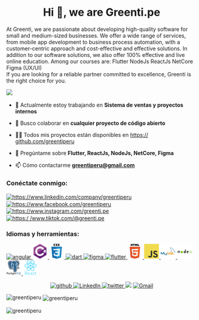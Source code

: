 <h1 align="center">Hi 👋, we are Greenti.pe</h1>
<p>At Greenti, we are passionate about developing high-quality software for small and medium-sized businesses. We offer a wide range of services, from mobile app development to business process automation, with a customer-centric approach and cost-effective and effective solutions.  In addition to our software solutions, we also offer 100% effective and live online education. Among our courses are:  Flutter NodeJs ReactJs NetCore Figma (UX/UI) 
<br/>If you are looking for a reliable partner committed to excellence, Greenti is the right choice for you.</p>
<p align="left"> 
  <img src ="https://komarev.com/ghpvc/?username=greentiperu&label=Perfil%20views&color=0e75b6&style=flat"/>

- 🔭 Actualmente estoy trabajando en **Sistema de ventas y proyectos internos**

- 👯 Busco colaborar en **cualquier proyecto de código abierto**

- 👨‍💻 Todos mis proyectos están disponibles en [https:// github.com/greentiperu](https://github.com/greentiperu)

- 💬 Pregúntame sobre **Flutter, ReactJs, NodeJs, NetCore, Figma**

- 📫 Cómo contactarme **greentiperu@gmail.com**

<h3 align="left">Conéctate conmigo:</h3>
<p align="left">
<a href="https://www.linkedin.com/company/greentiperu/" target="blank">
  <img align="center" src="https://raw.githubusercontent.com/rahuldkjain/github-profile-readme-generator/master/src/images/icons/Social/linked-in-alt.svg" alt="https://www.linkedin.com/company/greentiperu" height= "30" width="40" />
</a>
<a href="https://www.facebook.com/greentiperu" target="blank">
  <img align="center" src="https://raw.githubusercontent.com/rahuldkjain/github-profile-readme-generator/master/src/images/icons/Social/facebook.svg" alt="https://www.facebook.com/greentiperu" height= "30" width="40" />
  </a>
  
<a href="https://www.instagram.com/greenti.pe/" target="blank">
  <img align="center" src="https://raw.githubusercontent.com/rahuldkjain/github-profile-readme-generator/master/src/images/icons/Social/instagram.svg" alt="https://www.instagram.com/greenti.pe" height= "30" width="40" />
  </a>
<a href="https://www.youtube.com/c/https://www.tiktok.com/@greenti.pe" target="blanco"> 
  <img align="center" src="https://raw.githubusercontent.com/rahuldkjain/github-profile-readme-generator/master/src/images/icons/Social/youtube.svg" alt="https:/ /www.tiktok.com/@greenti.pe" height= "30" width="40"/></a>
</p>

<h3 align="left">Idiomas y herramientas:</h3>

<p align="left"> 
<a href="https://angular.io" target="_blank" rel="noreferrer"> 
  <img src="https://angular.io/assets/images/logos/angular/angular.svg" alt="angular" height= "40" width="40" /> 
</a> 
  
<a href="https://www.w3schools.com/cs/" target="_blank " rel="noreferrer"> 
  <img src="https://raw.githubusercontent.com/devicons/devicon/master/icons/csharp/csharp-original.svg" alt="csharp" height= "40" width="40" /> 
</a> 
  
<a href="https://www.w3schools.com/css/" target="_blank" rel="noreferrer"> 
   <img src="https://raw.githubusercontent.com/devicons/devicon/master/icons/css3/css3-original-wordmark.svg" alt="css3" height= "40" width="40" />
</a> 
  
 <a href="https://dart.dev" target="_blank" rel="noreferrer"> 
   <img src="https://www.vectorlogo.zone/logos/dartlang/dartlang-icon.svg" alt="dart" height= "40" width="40"/> 
 </a> 
  
<a href="https://www.figma.com/" target="_blank" rel="noreferrer"> 
  <img src="https://www.vectorlogo.zone/logos/figma/figma-icon.svg" alt="figma" height= "40" width="40" /> 
</a> 

<a href="https://flutter.dev" target=" _blank" rel="noreferrer"> 
 <img src="https://www.vectorlogo.zone/logos/flutterio/flutterio-icon.svg" alt="flutter" width="40" height="40"/> 
</a>
  
<a href="https://www.w3.org/html/" target="_blank" rel="noreferrer"> 
  <img src="https://raw.githubusercontent.com/devicons/devicon/master/icons/html5/html5-original-wordmark.svg" alt="html5" width="40" height="40"/> 
</a> 
  
 <a href="https://developer.mozilla.org/en-US/docs/Web/JavaScript" target="_blank" rel="noreferrer"> 
   <img src="https://raw.githubusercontent.com/devicons/devicon/master/icons/javascript/javascript-original.svg" alt ="javascript" width="40" height="40"/>
  </a>
 <a href="https://www.mysql.com/" target="_blank" rel="noreferrer"> 
  <img src="https://raw.githubusercontent.com/devicons/devicon/master/icons/mysql/mysql-original-wordmark.svg" alt="mysql" width="40" height="40"/> 
 </a> 
 <a href="https://nodejs.org" target="_blank" rel="noreferrer"> 
  <img src="https://raw.githubusercontent.com/devicons/devicon/master/icons/nodejs/nodejs-original-wordmark.svg" alt="nodejs" width="40" height="40"/> </a> 
<a href="https://www.postgresql.org" target="_blank"rel="noreferrer"> 
  <img src="https://raw.githubusercontent.com/devicons/devicon/master/icons/postgresql/postgresql-original-wordmark.svg" alt="postgresql" width="40" height ="40"/> 
</a> 
<a href="https://reactjs.org/" target="_blank" rel="noreferrer"> 
  <img src="https://raw.githubusercontent.com/devicons/devicon/master/icons/react/react-original-wordmark.svg" alt="react" width="40" height="40"/> 
</a> 
  
</p>

<p align="center" dir="auto">
<a href="https://github.com/advaith-unnikrishnan">
<img src="https://camo.githubusercontent.com/b2d1ae072c968dbeaf2232f0e1071ae5a7b218b11caec1ae5c69c10ef370a3cc/68747470733a2f2f696d672e736869656c64732e696f2f62616467652f6769746875622d2532333234323932652e7376673f267374796c653d666f722d7468652d6261646765266c6f676f3d676974687562266c6f676f436f6c6f723d7768697465" alt="github" data-canonical-src="https://img.shields.io/badge/github-%2324292e.svg?&amp;style=for-the-badge&amp;logo=github&amp;logoColor=white" style="max-width: 100%;">
</a>
<a href="https://www.linkedin.com/in/advaithu/" rel="nofollow">
<img alt="LinkedIn" src="https://camo.githubusercontent.com/8bb7c1de40aadb0d8eede2add7716932344b30235088d239831fe0e884de8f82/68747470733a2f2f696d672e736869656c64732e696f2f62616467652f6c696e6b6564696e2532302d2532333030373742352e7376673f267374796c653d666f722d7468652d6261646765266c6f676f3d6c696e6b6564696e266c6f676f436f6c6f723d7768697465" data-canonical-src="https://img.shields.io/badge/linkedin%20-%230077B5.svg?&amp;style=for-the-badge&amp;logo=linkedin&amp;logoColor=white" style="max-width: 100%;">
</a>
<a href="https://twitter.com/advaith_u" rel="nofollow">
<img src="https://camo.githubusercontent.com/13039975938e719b60e38191d050a182c1615f0e64a87494792c510ee111917a/68747470733a2f2f696d672e736869656c64732e696f2f62616467652f747769747465722d2532333030616365652e7376673f267374796c653d666f722d7468652d6261646765266c6f676f3d74776974746572266c6f676f436f6c6f723d7768697465" alt="twitter" data-canonical-src="https://img.shields.io/badge/twitter-%2300acee.svg?&amp;style=for-the-badge&amp;logo=twitter&amp;logoColor=white" style="max-width: 100%;">
</a>
<a href="https://blog.advaith.co/" rel="nofollow">
<img src="https://camo.githubusercontent.com/4903b1622b93d6b463a65bfd79c818140334fb599ee94d2c3143a3ba58683138/68747470733a2f2f696d672e736869656c64732e696f2f62616467652f486173686e6f64652d3239363246463f7374796c653d666f722d7468652d6261646765266c6f676f3d686173686e6f6465266c6f676f436f6c6f723d7768697465" data-canonical-src="https://img.shields.io/badge/Hashnode-2962FF?style=for-the-badge&amp;logo=hashnode&amp;logoColor=white" style="max-width: 100%;"></a>
<a href="mailto:advaithunni2000@gmail.com">
<img alt="Gmail" src="https://camo.githubusercontent.com/571384769c09e0c66b45e39b5be70f68f552db3e2b2311bc2064f0d4a9f5983b/68747470733a2f2f696d672e736869656c64732e696f2f62616467652f476d61696c2d4431343833363f7374796c653d666f722d7468652d6261646765266c6f676f3d676d61696c266c6f676f436f6c6f723d7768697465" data-canonical-src="https://img.shields.io/badge/Gmail-D14836?style=for-the-badge&amp;logo=gmail&amp;logoColor=white" style="max-width: 100%;">
</a></p>
<p><img align="left" src="https://github-readme-stats.vercel.app/api/top-langs?username=greentiperu&show_icons=true&locale=en&layout=compact" alt="greentiperu" /> </p>

<p> <img align="center" src="https://github-readme-stats.vercel.app/api?username=greentiperu&show_icons=true&locale=en" alt="greentiperu" /> </p>

<p><img align="center" src="https://github-readme-streak-stats.herokuapp.com/?user=greentiperu&" alt="greentiperu" /></p>

